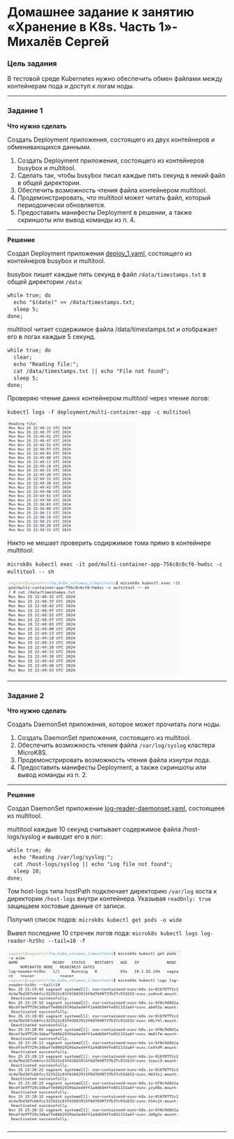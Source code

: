 # Домашнее задание к занятию «Хранение в K8s. Часть 1»- Михалёв Сергей

### Цель задания

В тестовой среде Kubernetes нужно обеспечить обмен файлами между контейнерам пода и доступ к логам ноды.

------

### Задание 1 

**Что нужно сделать**

Создать Deployment приложения, состоящего из двух контейнеров и обменивающихся данными.

1. Создать Deployment приложения, состоящего из контейнеров busybox и multitool.
2. Сделать так, чтобы busybox писал каждые пять секунд в некий файл в общей директории.
3. Обеспечить возможность чтения файла контейнером multitool.
4. Продемонстрировать, что multitool может читать файл, который периодоически обновляется.
5. Предоставить манифесты Deployment в решении, а также скриншоты или вывод команды из п. 4.

------

**Решение**

Создал Deployment приложения [deploy_1.yaml](manifests/deploy_1.yaml), состоящего из контейнеров busybox и multitool. 

busybox пишет каждые пять секунд в файл `/data/timestamps.txt` в общей директории `/data`:

```
while true; do
  echo "$(date)" >> /data/timestamps.txt;
  sleep 5;
done;

```

multitool читает содержимое файла /data/timestamps.txt и отображает его в логах каждые 5 секунд.

```
while true; do
  clear;
  echo "Reading file:";
  cat /data/timestamps.txt || echo "File not found";
  sleep 5;
done;
```

Проверяю чтение даннх контейнером multitool через чтение логов: 

`kubectl logs -f deployment/multi-container-app -c multitool`

<img src="images/Task_1_1.png" alt="Task_1_1.png" width="300" height="auto"></br>

Никто не мешает проверить содиржимое тома прямо в контейнере multitool: 

`microk8s kubectl exec -it pod/multi-container-app-756c8c6cf6-hwdsc -c multitool -- sh`

<img src="images/Task_1_2.png" alt="Task_1_2.png" width="400" height="auto"></br>

-----

### Задание 2

**Что нужно сделать**

Создать DaemonSet приложения, которое может прочитать логи ноды.

1. Создать DaemonSet приложения, состоящего из multitool.
2. Обеспечить возможность чтения файла `/var/log/syslog` кластера MicroK8S.
3. Продемонстрировать возможность чтения файла изнутри пода.
4. Предоставить манифесты Deployment, а также скриншоты или вывод команды из п. 2.

------

**Решение**

Создал DaemonSet приложение [log-reader-daemonset.yaml](manifests/log-reader-daemonset.yaml), состоящеее из multitool.

multitool каждые 10 секунд считывает содержимое файла /host-logs/syslog и выводит его в лог:

```
while true; do
  echo "Reading /var/log/syslog:";
  cat /host-logs/syslog || echo "Log file not found";
  sleep 10;
done;
```

Том host-logs типа hostPath подключает директорию `/var/log` хоста к директории `/host-logs` внутри контейнера. Указывая `readOnly: true` защищаем хостовые данные от записи.

Получил список подов: `microk8s kubectl get pods -o wide`

Вывел последние 10 строчек логов пода: `microk8s kubectl logs log-reader-hz5hc --tail=10 -f`

<img src="images/Task_2_1.png" alt="Task_2_1.png" width="400" height="auto"></br>

------

